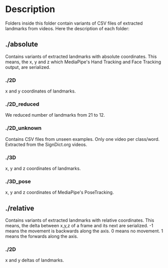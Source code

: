 # Description
Folders inside this folder contain variants of CSV files of extracted landmarks from videos.
Here the description of each folder:

## ./absolute
Contains variants of extracted landmarks with absolute coordinates.
This means, the x, y and z which MediaPipe's Hand Tracking and Face Tracking output, are serialized.

### ./2D
x and y coordinates of landmarks.

### ./2D_reduced
We reduced number of landmarks from 21 to 12.

### ./2D_unknown
Contains CSV files from unseen examples. Only one video per class/word. Extracted from the SignDict.org videos.

### ./3D
x, y and z coordinates of landmarks.

### ./3D_pose
x, y and z coordinates of MediaPipe's PoseTracking.

## ./relative
Contains variants of extracted landmarks with relative coordinates.
This means, the delta between x,y,z of a frame and its next are serialized.
-1 means the movement is backwards along the axis.
0 means no movement.
1 means the forwards along the axis.

### ./2D
x and y deltas of landmarks.


